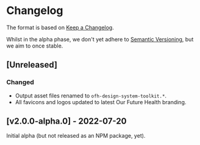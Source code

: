 # Changelog

The format is based on [Keep a Changelog](https://keepachangelog.com/en/1.0.0/).

Whilst in the alpha phase, we don't yet adhere to [Semantic Versioning](https://semver.org/spec/v2.0.0.html), but we aim to once stable.

## [Unreleased]

### Changed

- Output asset files renamed to `ofh-design-system-toolkit.*`.
- All favicons and logos updated to latest Our Future Health branding.

## [v2.0.0-alpha.0] - 2022-07-20

Initial alpha (but not released as an NPM package, yet).
